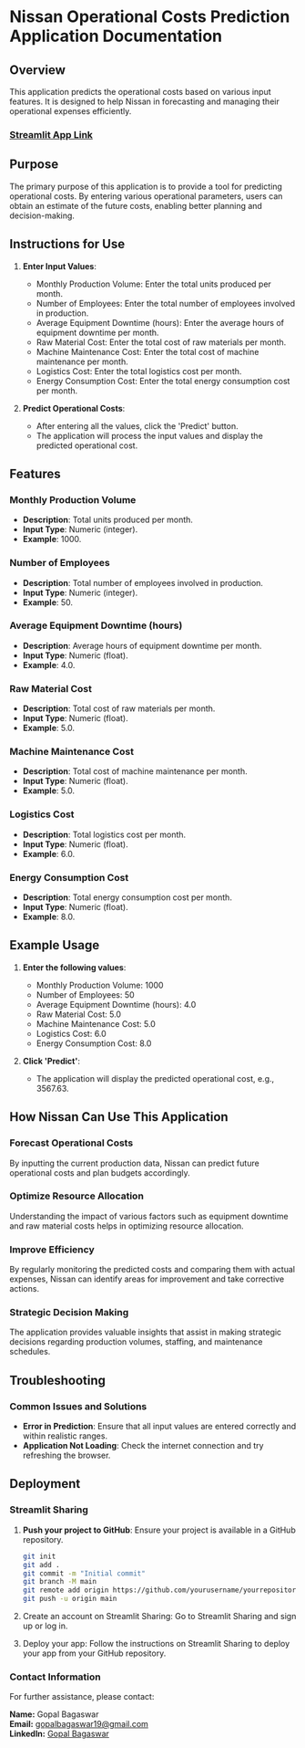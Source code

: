 # Nissan Operational Costs Prediction Application Documentation

## Overview
This application predicts the operational costs based on various input features. It is designed to help Nissan in forecasting and managing their operational expenses efficiently.
### [Streamlit App Link](https://nissan-workforce-forecasting-initiative-tcs.streamlit.app/)

## Purpose
The primary purpose of this application is to provide a tool for predicting operational costs. By entering various operational parameters, users can obtain an estimate of the future costs, enabling better planning and decision-making.

## Instructions for Use

1. **Enter Input Values**:
   - Monthly Production Volume: Enter the total units produced per month.
   - Number of Employees: Enter the total number of employees involved in production.
   - Average Equipment Downtime (hours): Enter the average hours of equipment downtime per month.
   - Raw Material Cost: Enter the total cost of raw materials per month.
   - Machine Maintenance Cost: Enter the total cost of machine maintenance per month.
   - Logistics Cost: Enter the total logistics cost per month.
   - Energy Consumption Cost: Enter the total energy consumption cost per month.

2. **Predict Operational Costs**:
   - After entering all the values, click the 'Predict' button.
   - The application will process the input values and display the predicted operational cost.

## Features

### Monthly Production Volume
- **Description**: Total units produced per month.
- **Input Type**: Numeric (integer).
- **Example**: 1000.

### Number of Employees
- **Description**: Total number of employees involved in production.
- **Input Type**: Numeric (integer).
- **Example**: 50.

### Average Equipment Downtime (hours)
- **Description**: Average hours of equipment downtime per month.
- **Input Type**: Numeric (float).
- **Example**: 4.0.

### Raw Material Cost
- **Description**: Total cost of raw materials per month.
- **Input Type**: Numeric (float).
- **Example**: 5.0.

### Machine Maintenance Cost
- **Description**: Total cost of machine maintenance per month.
- **Input Type**: Numeric (float).
- **Example**: 5.0.

### Logistics Cost
- **Description**: Total logistics cost per month.
- **Input Type**: Numeric (float).
- **Example**: 6.0.

### Energy Consumption Cost
- **Description**: Total energy consumption cost per month.
- **Input Type**: Numeric (float).
- **Example**: 8.0.

## Example Usage

1. **Enter the following values**:
   - Monthly Production Volume: 1000
   - Number of Employees: 50
   - Average Equipment Downtime (hours): 4.0
   - Raw Material Cost: 5.0
   - Machine Maintenance Cost: 5.0
   - Logistics Cost: 6.0
   - Energy Consumption Cost: 8.0

2. **Click 'Predict'**:
   - The application will display the predicted operational cost, e.g., 3567.63.

## How Nissan Can Use This Application

### Forecast Operational Costs
By inputting the current production data, Nissan can predict future operational costs and plan budgets accordingly.

### Optimize Resource Allocation
Understanding the impact of various factors such as equipment downtime and raw material costs helps in optimizing resource allocation.

### Improve Efficiency
By regularly monitoring the predicted costs and comparing them with actual expenses, Nissan can identify areas for improvement and take corrective actions.

### Strategic Decision Making
The application provides valuable insights that assist in making strategic decisions regarding production volumes, staffing, and maintenance schedules.

## Troubleshooting

### Common Issues and Solutions
- **Error in Prediction**: Ensure that all input values are entered correctly and within realistic ranges.
- **Application Not Loading**: Check the internet connection and try refreshing the browser.

## Deployment

### Streamlit Sharing
1. **Push your project to GitHub**: Ensure your project is available in a GitHub repository.
   ```bash
   git init
   git add .
   git commit -m "Initial commit"
   git branch -M main
   git remote add origin https://github.com/yourusername/yourrepository.git
   git push -u origin main
2. Create an account on Streamlit Sharing: Go to Streamlit Sharing and sign up or log in.

3. Deploy your app: Follow the instructions on Streamlit Sharing to deploy your app from your GitHub repository.

### Contact Information

For further assistance, please contact:

**Name:** Gopal Bagaswar  
**Email:** [gopalbagaswar19@gmail.com](mailto:gopalbagaswar19@gmail.com)  
**LinkedIn:** [Gopal Bagaswar](https://www.linkedin.com/in/gopal-bagaswar/)

